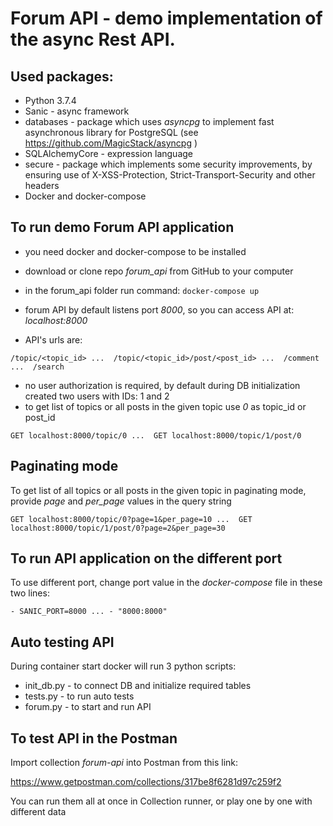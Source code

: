 # Forum API - demo implementation of the async Rest API.

## Used packages:
- Python 3.7.4
- Sanic - async framework
- databases - package which uses *asyncpg* to implement fast asynchronous library for PostgreSQL  (see https://github.com/MagicStack/asyncpg )
- SQLAlchemyCore - expression language
- secure - package which implements some security improvements, by ensuring use of X-XSS-Protection, Strict-Transport-Security and other headers 
- Docker and docker-compose

## To run demo Forum API application
- you need docker and docker-compose to be installed
- download or clone repo *forum_api* from GitHub to your computer
- in the forum_api folder run command: 
`
docker-compose up
`

- forum API by default listens port *8000*, so you can access API at: *localhost:8000*
- API's urls are:

`
/topic/<topic_id> ... 
/topic/<topic_id>/post/<post_id> ... 
/comment ... 
/search
`
- no user authorization is required, by default during DB initialization created two users with IDs: 1 and 2
- to get list of topics or all posts in the given topic use *0* as topic_id or post_id

`
GET localhost:8000/topic/0 ... 
GET localhost:8000/topic/1/post/0
`

## Paginating mode
To get list of all topics or all posts in the given topic in paginating mode, provide *page* and *per_page* values in the query string

`
GET localhost:8000/topic/0?page=1&per_page=10 ... 
GET localhost:8000/topic/1/post/0?page=2&per_page=30
`

## To run API application on the different port
To use different port, change port value in the *docker-compose* file in these two lines:

`
    - SANIC_PORT=8000
    ...
    - "8000:8000"
`
## Auto testing API
During container start docker will run 3 python scripts:
- init_db.py - to connect DB and initialize required tables
- tests.py - to run auto tests 
- forum.py - to start and run API 

## To test API in the Postman
Import collection *forum-api* into Postman from this link:

https://www.getpostman.com/collections/317be8f6281d97c259f2

You can run them all at once in Collection runner, or play one by one with different data

